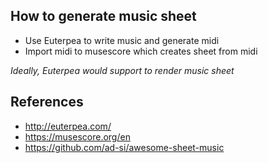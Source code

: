 
## How to generate music sheet

- Use Euterpea to write music and generate midi
- Import midi to musescore which creates sheet from midi

*Ideally, Euterpea would support to render music sheet*

## References

- http://euterpea.com/
- https://musescore.org/en
- https://github.com/ad-si/awesome-sheet-music
